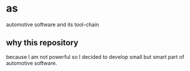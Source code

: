 # as
automotive software and its tool-chain

## why this repository
because I am not powerful so I decided to develop small but smart part of automotive software.